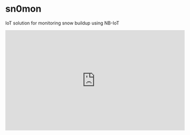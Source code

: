 # sn0mon
IoT solution for monitoring snow buildup using NB-IoT
<iframe width="560" height="315" src="https://www.youtube.com/embed/dE6w4bWU23c" frameborder="0" allow="accelerometer; autoplay; clipboard-write; encrypted-media; gyroscope; picture-in-picture" allowfullscreen></iframe>
